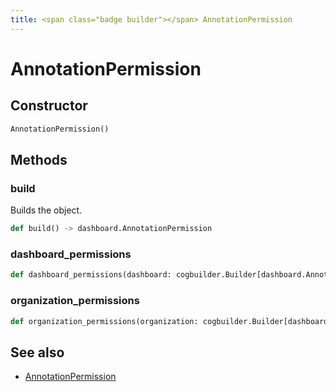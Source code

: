 ```yaml
---
title: <span class="badge builder"></span> AnnotationPermission
---
```

# <span class="badge builder"></span> AnnotationPermission

## Constructor

```python
AnnotationPermission()
```
## Methods

### <span class="badge object-method"></span> build

Builds the object.

```python
def build() -> dashboard.AnnotationPermission
```

### <span class="badge object-method"></span> dashboard_permissions

```python
def dashboard_permissions(dashboard: cogbuilder.Builder[dashboard.AnnotationActions]) -> typing.Self
```

### <span class="badge object-method"></span> organization_permissions

```python
def organization_permissions(organization: cogbuilder.Builder[dashboard.AnnotationActions]) -> typing.Self
```

## See also

 * <span class="badge object-type-class"></span> [AnnotationPermission](./object-AnnotationPermission.md)
